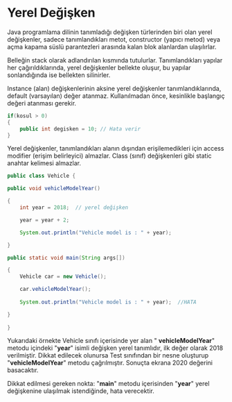  # Yerel Değişken

Java programlama dilinin tanımladığı değişken türlerinden biri olan yerel değişkenler, sadece tanımlandıkları metot, constructor (yapıcı metod) veya açma kapama süslü parantezleri arasında kalan blok alanlardan ulaşılırlar. 

Belleğin stack olarak adlandırılan kısmında tutulurlar. Tanımlandıkları yapılar her çağırıldıklarında, yerel değişkenler bellekte oluşur, bu yapılar sonlandığında ise bellekten silinirler. 

Instance (alan) değişkenlerinin aksine yerel değişkenler tanımlandıklarında, default (varsayılan) değer atanmaz. Kullanılmadan önce, kesinlikle başlangıç değeri atanması gerekir.



```java
if(kosul > 0)
{
    public int degisken = 10; // Hata verir
}
```

Yerel değişkenler, tanımlandıkları alanın dışından erişilemedikleri için access modifier (erişim belirleyici) almazlar. Class (sınıf) değişkenleri gibi static anahtar kelimesi almazlar.



```java
public class Vehicle {  

public void vehicleModelYear()  

{  
    int year = 2018;  // yerel değişken  

    year = year + 2;  

    System.out.println("Vehicle model is : " + year);  

}  

public static void main(String args[])  

{  
    Vehicle car = new Vehicle();  

    car.vehicleModelYear();  
    
    System.out.println("Vehicle model is : " + year);  //HATA

}
    
} 
```

Yukarıdaki örnekte Vehicle sınıfı içerisinde yer alan " **vehicleModelYear**" metodu içindeki "**year**" isimli değişken yerel tanımlıdır, ilk değer olarak 2018 verilmiştir. Dikkat edilecek olunursa Test sınıfından bir nesne oluşturup "**vehicleModelYear**" metodu çağrılmıştır. Sonuçta ekrana 2020 değerini basacaktır.  

Dikkat edilmesi gereken nokta: "**main**" metodu içerisinden "**year**" yerel değişkenine ulaşılmak istendiğinde, hata verecektir.
